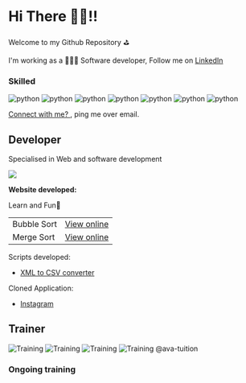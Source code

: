 # Hi There 👋🏻!!
Welcome to my Github Repository ⛳️ 

I'm working as a 👨🏻‍💻 Software developer, Follow me on <a href="https://www.linkedin.com/in/vivekvijayan1010/">LinkedIn</a>

### Skilled
![python](https://img.shields.io/badge/-React-45b8d8?style=flat-square&logo=react&logoColor=white)
![python](https://img.shields.io/badge/-Django-darkgreen?style=flat-square&logo=django&logoColor=white)
![python](https://img.shields.io/badge/-C++-red?style=flat-square&logo=c&logoColor=white)
![python](https://img.shields.io/badge/-Python-blue?style=flat-square&logo=python&logoColor=white)
![python](https://img.shields.io/badge/-Javscript-yellow?style=flat-square&logo=javascript&logoColor=white)
![python](https://img.shields.io/badge/-PostgreSQL-darkblue?style=flat-square&logo=postgresql&logoColor=white)
![python](https://img.shields.io/badge/-Git-darkorange?style=flat-square&logo=git&logoColor=white)

<a href="mailto:vivekvijayan3@icloud.com"> Connect with me? </a>, ping me over email. 

## Developer
Specialised in Web and software development

<img src="https://www.codewars.com/users/vivek-vijayan/badges/large" />

<b> Website developed: </b>

  Learn and Fun🤪
  <table>
  <tr>
    <td>
      Bubble Sort
    </td>
    <td>
<a href="https://htmlpreview.github.io/?https://github.com/vivek-vijayan/visual-algorithm/main/BubbleSort/Bubblesort.html">View online</a>
    </td>
  </tr>
  <tr>
    <td>
      Merge Sort
    </td>
    <td>
<a href="https://htmlpreview.github.io/?https://github.com/vivek-vijayan/visual-algorithm/main/MergeSort/Mergesort.html">View online</a>
    </td>
  </tr>
  
  </table>

Scripts developed:
- <a href="https://github.com/vivek-vijayan/XLSX2JSON/blob/master/xlsx_2_json.py">XML to CSV converter</a>

Cloned Application:
- <a href="https://github.com/vivek-vijayan/instagramclone"> Instagram </a>


## Trainer
![Training](https://img.shields.io/badge/C++-2+years-brightgreen)
![Training](https://img.shields.io/badge/Python-2+years-brightgreen)
![Training](https://img.shields.io/badge/Javascript-2years-yellow)
![Training](https://img.shields.io/badge/IoT-3years-orange)
@ava-tuition

### Ongoing training

